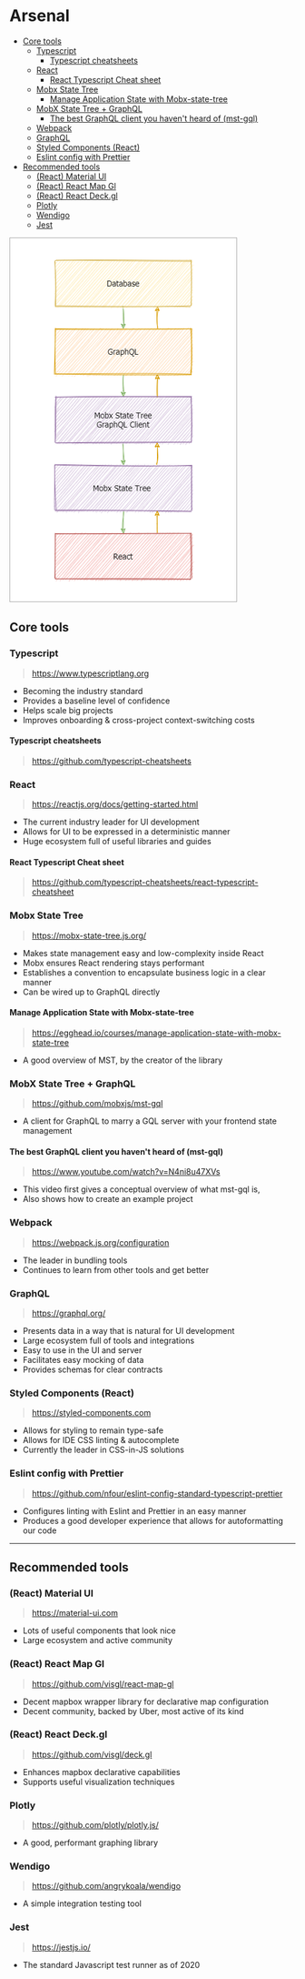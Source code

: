 # Arsenal

+ [Core tools](#core-tools)
  + [Typescript](#typescript)
    + [Typescript cheatsheets](#typescript-cheatsheets)
  + [React](#react)
    + [React Typescript Cheat sheet](#react-typescript-cheat-sheet)
  + [Mobx State Tree](#mobx-state-tree)
    + [Manage Application State with Mobx-state-tree](#manage-application-state-with-mobx-state-tree)
  + [MobX State Tree + GraphQL](#mobx-state-tree--graphql)
    + [The best GraphQL client you haven't heard of (mst-gql)](#the-best-graphql-client-you-havent-heard-of-mst-gql)
  + [Webpack](#webpack)
  + [GraphQL](#graphql)
  + [Styled Components (React)](#styled-components-react)
  + [Eslint config with Prettier](#eslint-config-with-prettier)
+ [Recommended tools](#recommended-tools)
  + [(React) Material UI](#react-material-ui)
  + [(React) React Map Gl](#react-react-map-gl)
  + [(React) React Deck.gl](#react-react-deckgl)
  + [Plotly](#plotly)
  + [Wendigo](#wendigo)
  + [Jest](#jest)

![](./docs/architecture.drawio.png)

## Core tools

### Typescript

> https://www.typescriptlang.org

- Becoming the industry standard
- Provides a baseline level of confidence
- Helps scale big projects
- Improves onboarding & cross-project context-switching costs

#### Typescript cheatsheets

>  https://github.com/typescript-cheatsheets

### React

> https://reactjs.org/docs/getting-started.html

- The current industry leader for UI development
- Allows for UI to be expressed in a deterministic manner
- Huge ecosystem full of useful libraries and guides

#### React Typescript Cheat sheet

> https://github.com/typescript-cheatsheets/react-typescript-cheatsheet

### Mobx State Tree

> https://mobx-state-tree.js.org/

- Makes state management easy and low-complexity inside React
- Mobx ensures React rendering stays performant
- Establishes a convention to encapsulate business logic in a clear manner
- Can be wired up to GraphQL directly

#### Manage Application State with Mobx-state-tree

> https://egghead.io/courses/manage-application-state-with-mobx-state-tree

- A good overview of MST, by the creator of the library

### MobX State Tree + GraphQL

> https://github.com/mobxjs/mst-gql

- A client for GraphQL to marry a GQL server with your frontend state management

#### The best GraphQL client you haven't heard of (mst-gql)

> https://www.youtube.com/watch?v=N4ni8u47XVs

- This video first gives a conceptual overview of what mst-gql is, 
- Also shows how to create an example project

### Webpack

> https://webpack.js.org/configuration

- The leader in bundling tools
- Continues to learn from other tools and get better

### GraphQL

> https://graphql.org/

- Presents data in a way that is natural for UI development
- Large ecosystem full of tools and integrations
- Easy to use in the UI and server
- Facilitates easy mocking of data
- Provides schemas for clear contracts

### Styled Components (React)

> https://styled-components.com

- Allows for styling to remain type-safe
- Allows for IDE CSS linting & autocomplete
- Currently the leader in CSS-in-JS solutions


### Eslint config with Prettier

> https://github.com/nfour/eslint-config-standard-typescript-prettier

- Configures linting with Eslint and Prettier in an easy manner
- Produces a good developer experience that allows for autoformatting our code 

--------------------------------------------------------

## Recommended tools

### (React) Material UI

> https://material-ui.com

- Lots of useful components that look nice
- Large ecosystem and active community

### (React) React Map Gl

> https://github.com/visgl/react-map-gl

- Decent mapbox wrapper library for declarative map configuration
- Decent community, backed by Uber, most active of its kind

### (React) React Deck.gl

> https://github.com/visgl/deck.gl

- Enhances mapbox declarative capabilities
- Supports useful visualization techniques

### Plotly

> https://github.com/plotly/plotly.js/

- A good, performant graphing library

### Wendigo

> https://github.com/angrykoala/wendigo

- A simple integration testing tool

### Jest

> https://jestjs.io/

- The standard Javascript test runner as of 2020
